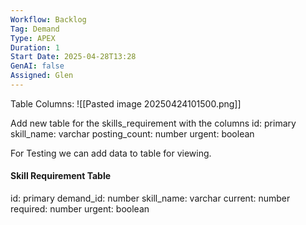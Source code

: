```yaml
---
Workflow: Backlog
Tag: Demand
Type: APEX
Duration: 1
Start Date: 2025-04-28T13:28
GenAI: false
Assigned: Glen
---
```




Table Columns:
![[Pasted image 20250424101500.png]]

Add new table for the skills_requirement with the columns
id: primary
skill_name: varchar
posting_count: number
urgent: boolean

For Testing we can add data to table for viewing.

#### Skill Requirement Table
id: primary
demand_id: number
skill_name: varchar
current: number
required: number
urgent: boolean